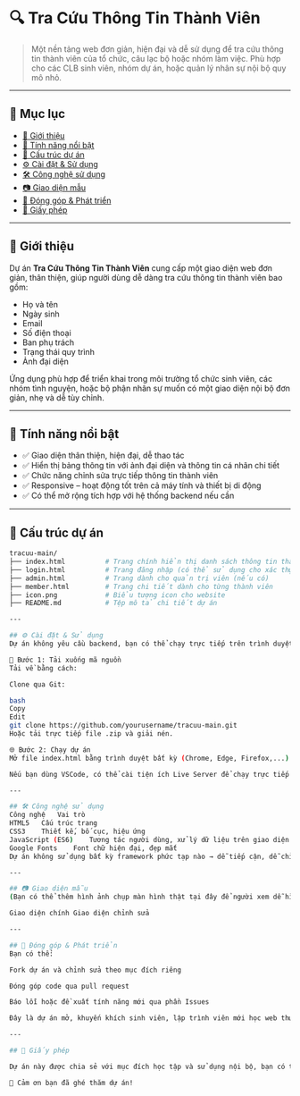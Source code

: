 # 🔍 Tra Cứu Thông Tin Thành Viên

> Một nền tảng web đơn giản, hiện đại và dễ sử dụng để tra cứu thông tin thành viên của tổ chức, câu lạc bộ hoặc nhóm làm việc. Phù hợp cho các CLB sinh viên, nhóm dự án, hoặc quản lý nhân sự nội bộ quy mô nhỏ.

---

## 📖 Mục lục

- [📌 Giới thiệu](#-giới-thiệu)
- [🚀 Tính năng nổi bật](#-tính-năng-nổi-bật)
- [📁 Cấu trúc dự án](#-cấu-trúc-dự-án)
- [⚙️ Cài đặt & Sử dụng](#️-cài-đặt--sử-dụng)
- [🛠 Công nghệ sử dụng](#-công-nghệ-sử-dụng)
- [📷 Giao diện mẫu](#-giao-diện-mẫu)
- [🤝 Đóng góp & Phát triển](#-đóng-góp--phát-triển)
- [📄 Giấy phép](#-giấy-phép)

---

## 📌 Giới thiệu

Dự án **Tra Cứu Thông Tin Thành Viên** cung cấp một giao diện web đơn giản, thân thiện, giúp người dùng dễ dàng tra cứu thông tin thành viên bao gồm:

- Họ và tên
- Ngày sinh
- Email
- Số điện thoại
- Ban phụ trách
- Trạng thái quy trình
- Ảnh đại diện

Ứng dụng phù hợp để triển khai trong môi trường tổ chức sinh viên, các nhóm tình nguyện, hoặc bộ phận nhân sự muốn có một giao diện nội bộ đơn giản, nhẹ và dễ tùy chỉnh.

---

## 🚀 Tính năng nổi bật

- ✅ Giao diện thân thiện, hiện đại, dễ thao tác
- ✅ Hiển thị bảng thông tin với ảnh đại diện và thông tin cá nhân chi tiết
- ✅ Chức năng chỉnh sửa trực tiếp thông tin thành viên
- ✅ Responsive – hoạt động tốt trên cả máy tính và thiết bị di động
- ✅ Có thể mở rộng tích hợp với hệ thống backend nếu cần

---

## 📁 Cấu trúc dự án

```bash
tracuu-main/
├── index.html          # Trang chính hiển thị danh sách thông tin thành viên
├── login.html          # Trang đăng nhập (có thể sử dụng cho xác thực)
├── admin.html          # Trang dành cho quản trị viên (nếu có)
├── member.html         # Trang chi tiết dành cho từng thành viên
├── icon.png            # Biểu tượng icon cho website
├── README.md           # Tệp mô tả chi tiết dự án

---

## ⚙️ Cài đặt & Sử dụng
Dự án không yêu cầu backend, bạn có thể chạy trực tiếp trên trình duyệt.

🔧 Bước 1: Tải xuống mã nguồn
Tải về bằng cách:

Clone qua Git:

bash
Copy
Edit
git clone https://github.com/yourusername/tracuu-main.git
Hoặc tải trực tiếp file .zip và giải nén.

🌐 Bước 2: Chạy dự án
Mở file index.html bằng trình duyệt bất kỳ (Chrome, Edge, Firefox,...).

Nếu bạn dùng VSCode, có thể cài tiện ích Live Server để chạy trực tiếp từ trình duyệt với tốc độ nhanh và hỗ trợ hot reload.

---

## 🛠 Công nghệ sử dụng
Công nghệ	Vai trò
HTML5	Cấu trúc trang
CSS3	Thiết kế, bố cục, hiệu ứng
JavaScript (ES6)	Tương tác người dùng, xử lý dữ liệu trên giao diện
Google Fonts	Font chữ hiện đại, đẹp mắt
Dự án không sử dụng bất kỳ framework phức tạp nào → dễ tiếp cận, dễ chỉnh sửa.

---

## 📷 Giao diện mẫu
(Bạn có thể thêm hình ảnh chụp màn hình thật tại đây để người xem dễ hình dung)

Giao diện chính	Giao diện chỉnh sửa

---

## 🤝 Đóng góp & Phát triển
Bạn có thể:

Fork dự án và chỉnh sửa theo mục đích riêng

Đóng góp code qua pull request

Báo lỗi hoặc đề xuất tính năng mới qua phần Issues

Đây là dự án mở, khuyến khích sinh viên, lập trình viên mới học web thử sức và đóng góp!

---

## 📄 Giấy phép

Dự án này được chia sẻ với mục đích học tập và sử dụng nội bộ, bạn có thể tùy biến lại theo nhu cầu của mình. Khi chia sẻ công khai, vui lòng ghi nguồn dự án gốc.

🎉 Cảm ơn bạn đã ghé thăm dự án!
